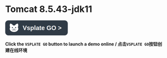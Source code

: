 # Tomcat 8.5.43-jdk11

<a href="https://www.vsplate.com/?docker-compose=https://github.com/vsplate/dcenvs/tomcat/8.5.43-jdk11"><img alt="VSPLATE GO" src="https://raw.githubusercontent.com/vsplate/images/master/vsgo_btn.png" width="200px"></a>

**Click the `VSPLATE GO` button to launch a demo online / 点击`VSPLATE GO`按钮创建在线环境**